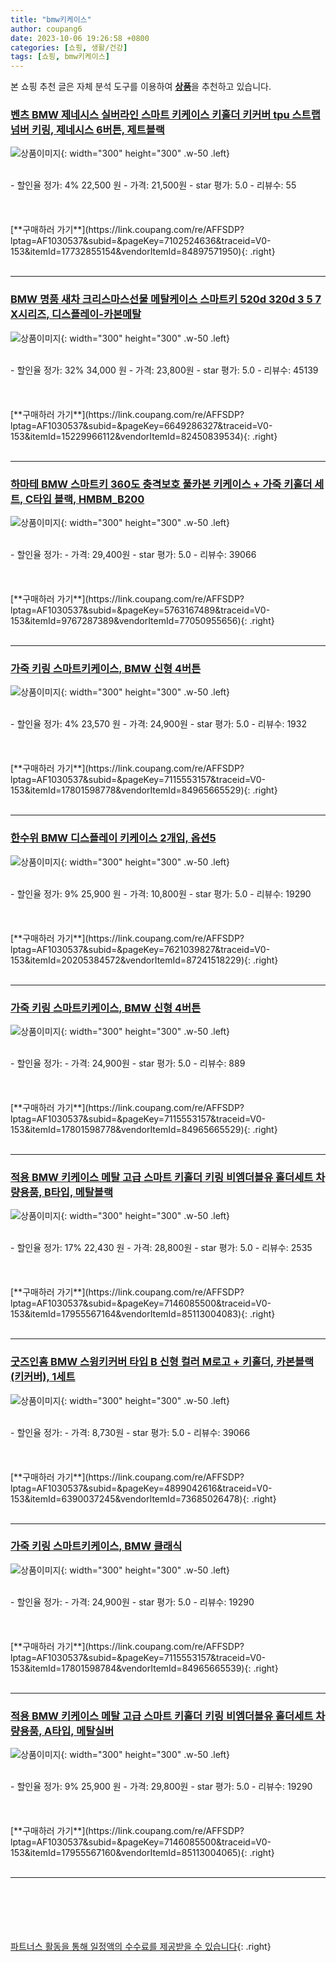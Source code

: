 ```yaml
---
title: "bmw키케이스"
author: coupang6
date: 2023-10-06 19:26:58 +0800
categories: [쇼핑, 생활/건강]
tags: [쇼핑, bmw키케이스]
---
```


본 쇼핑 추천 글은 자체 분석 도구를 이용하여 [**상품**](https://link.coupang.com/a/bao1ui)을 추천하고 있습니다.

### [벤츠 BMW 제네시스 실버라인 스마트 키케이스 키홀더 키커버 tpu 스트랩 넘버 키링, 제네시스 6버튼, 제트블랙](https://link.coupang.com/re/AFFSDP?lptag=AF1030537&subid=&pageKey=7102524636&traceid=V0-153&itemId=17732855154&vendorItemId=84897571950)

![상품이미지](https://thumbnail10.coupangcdn.com/thumbnails/remote/230x230ex/image/vendor_inventory/bf34/6153c36b0f3546c02a50a0f70d9b676baccad8140c480eebac6d33100c48.jpg){: width="300" height="300" .w-50 .left}


<br>
- 할인율 정가: 4%  22,500   원
- 가격: 21,500원
- star 평가: 5.0
- 리뷰수: 55
<br>
<br>
<br>
<br>
[**구매하러 가기**](https://link.coupang.com/re/AFFSDP?lptag=AF1030537&subid=&pageKey=7102524636&traceid=V0-153&itemId=17732855154&vendorItemId=84897571950){: .right}
<br>
<br>

---

### [BMW 명품 새차 크리스마스선물 메탈케이스 스마트키 520d 320d 3 5 7 X시리즈, 디스플레이-카본메탈](https://link.coupang.com/re/AFFSDP?lptag=AF1030537&subid=&pageKey=6649286327&traceid=V0-153&itemId=15229966112&vendorItemId=82450839534)

![상품이미지](https://thumbnail10.coupangcdn.com/thumbnails/remote/230x230ex/image/vendor_inventory/395a/959924924908420de0800b149f895cf14f529ae158154fa3727716364b32.jpeg){: width="300" height="300" .w-50 .left}


<br>
- 할인율 정가: 32%  34,000   원
- 가격: 23,800원
- star 평가: 5.0
- 리뷰수: 45139
<br>
<br>
<br>
<br>
[**구매하러 가기**](https://link.coupang.com/re/AFFSDP?lptag=AF1030537&subid=&pageKey=6649286327&traceid=V0-153&itemId=15229966112&vendorItemId=82450839534){: .right}
<br>
<br>

---

### [하마테 BMW 스마트키 360도 충격보호 풀카본 키케이스 + 가죽 키홀더 세트, C타입 블랙, HMBM_B200](https://link.coupang.com/re/AFFSDP?lptag=AF1030537&subid=&pageKey=5763167489&traceid=V0-153&itemId=9767287389&vendorItemId=77050955656)

![상품이미지](https://thumbnail8.coupangcdn.com/thumbnails/remote/230x230ex/image/rs_quotation_api/oh5zqmbd/2874ebe9622f4098bda557c4f7170664.jpg){: width="300" height="300" .w-50 .left}


<br>
- 할인율 정가: 
- 가격: 29,400원
- star 평가: 5.0
- 리뷰수: 39066
<br>
<br>
<br>
<br>
[**구매하러 가기**](https://link.coupang.com/re/AFFSDP?lptag=AF1030537&subid=&pageKey=5763167489&traceid=V0-153&itemId=9767287389&vendorItemId=77050955656){: .right}
<br>
<br>

---

### [가죽 키링 스마트키케이스, BMW 신형 4버튼](https://link.coupang.com/re/AFFSDP?lptag=AF1030537&subid=&pageKey=7115553157&traceid=V0-153&itemId=17801598778&vendorItemId=84965665529)

![상품이미지](https://thumbnail9.coupangcdn.com/thumbnails/remote/230x230ex/image/vendor_inventory/ff74/506f111cca521367e570f069649f910c0f7f8bc3771f2944cd593c5c63f2.jpg){: width="300" height="300" .w-50 .left}


<br>
- 할인율 정가: 4%  23,570   원
- 가격: 24,900원
- star 평가: 5.0
- 리뷰수: 1932
<br>
<br>
<br>
<br>
[**구매하러 가기**](https://link.coupang.com/re/AFFSDP?lptag=AF1030537&subid=&pageKey=7115553157&traceid=V0-153&itemId=17801598778&vendorItemId=84965665529){: .right}
<br>
<br>

---

### [한수위 BMW 디스플레이 키케이스 2개입, 옵션5](https://link.coupang.com/re/AFFSDP?lptag=AF1030537&subid=&pageKey=7621039827&traceid=V0-153&itemId=20205384572&vendorItemId=87241518229)

![상품이미지](https://thumbnail9.coupangcdn.com/thumbnails/remote/230x230ex/image/vendor_inventory/e28d/bfe29d064e0ee95309a31cb14c2389f7738860a3f6e0ec4f56a673ccc1ca.jpg){: width="300" height="300" .w-50 .left}


<br>
- 할인율 정가: 9%  25,900   원
- 가격: 10,800원
- star 평가: 5.0
- 리뷰수: 19290
<br>
<br>
<br>
<br>
[**구매하러 가기**](https://link.coupang.com/re/AFFSDP?lptag=AF1030537&subid=&pageKey=7621039827&traceid=V0-153&itemId=20205384572&vendorItemId=87241518229){: .right}
<br>
<br>

---

### [가죽 키링 스마트키케이스, BMW 신형 4버튼](https://link.coupang.com/re/AFFSDP?lptag=AF1030537&subid=&pageKey=7115553157&traceid=V0-153&itemId=17801598778&vendorItemId=84965665529)

![상품이미지](https://thumbnail9.coupangcdn.com/thumbnails/remote/230x230ex/image/vendor_inventory/ff74/506f111cca521367e570f069649f910c0f7f8bc3771f2944cd593c5c63f2.jpg){: width="300" height="300" .w-50 .left}


<br>
- 할인율 정가: 
- 가격: 24,900원
- star 평가: 5.0
- 리뷰수: 889
<br>
<br>
<br>
<br>
[**구매하러 가기**](https://link.coupang.com/re/AFFSDP?lptag=AF1030537&subid=&pageKey=7115553157&traceid=V0-153&itemId=17801598778&vendorItemId=84965665529){: .right}
<br>
<br>

---

### [적용 BMW 키케이스 메탈 고급 스마트 키홀더 키링 비엠더블유 홀더세트 차량용품, B타입, 메탈블랙](https://link.coupang.com/re/AFFSDP?lptag=AF1030537&subid=&pageKey=7146085500&traceid=V0-153&itemId=17955567164&vendorItemId=85113004083)

![상품이미지](https://thumbnail7.coupangcdn.com/thumbnails/remote/230x230ex/image/vendor_inventory/6efa/c1927a7ca21c809733f9eecc63c7c8881a291edc6927fdc45eb6c68eb450.jpg){: width="300" height="300" .w-50 .left}


<br>
- 할인율 정가: 17%  22,430   원
- 가격: 28,800원
- star 평가: 5.0
- 리뷰수: 2535
<br>
<br>
<br>
<br>
[**구매하러 가기**](https://link.coupang.com/re/AFFSDP?lptag=AF1030537&subid=&pageKey=7146085500&traceid=V0-153&itemId=17955567164&vendorItemId=85113004083){: .right}
<br>
<br>

---

### [굿즈인홈 BMW 스윙키커버 타입 B 신형 컬러 M로고 + 키홀더, 카본블랙(키커버), 1세트](https://link.coupang.com/re/AFFSDP?lptag=AF1030537&subid=&pageKey=4899042616&traceid=V0-153&itemId=6390037245&vendorItemId=73685026478)

![상품이미지](https://thumbnail8.coupangcdn.com/thumbnails/remote/230x230ex/image/retail/images/2021/01/29/15/8/593a8db3-5f19-4e26-a26b-b0f50cef5bb5.jpg){: width="300" height="300" .w-50 .left}


<br>
- 할인율 정가: 
- 가격: 8,730원
- star 평가: 5.0
- 리뷰수: 39066
<br>
<br>
<br>
<br>
[**구매하러 가기**](https://link.coupang.com/re/AFFSDP?lptag=AF1030537&subid=&pageKey=4899042616&traceid=V0-153&itemId=6390037245&vendorItemId=73685026478){: .right}
<br>
<br>

---

### [가죽 키링 스마트키케이스, BMW 클래식](https://link.coupang.com/re/AFFSDP?lptag=AF1030537&subid=&pageKey=7115553157&traceid=V0-153&itemId=17801598784&vendorItemId=84965665539)

![상품이미지](https://thumbnail7.coupangcdn.com/thumbnails/remote/230x230ex/image/vendor_inventory/5df0/baa8e8977e7dd315e06de14c214d6e0ad43304b58e9dbe2e62efca03defd.jpg){: width="300" height="300" .w-50 .left}


<br>
- 할인율 정가: 
- 가격: 24,900원
- star 평가: 5.0
- 리뷰수: 19290
<br>
<br>
<br>
<br>
[**구매하러 가기**](https://link.coupang.com/re/AFFSDP?lptag=AF1030537&subid=&pageKey=7115553157&traceid=V0-153&itemId=17801598784&vendorItemId=84965665539){: .right}
<br>
<br>

---

### [적용 BMW 키케이스 메탈 고급 스마트 키홀더 키링 비엠더블유 홀더세트 차량용품, A타입, 메탈실버](https://link.coupang.com/re/AFFSDP?lptag=AF1030537&subid=&pageKey=7146085500&traceid=V0-153&itemId=17955567160&vendorItemId=85113004065)

![상품이미지](https://thumbnail9.coupangcdn.com/thumbnails/remote/230x230ex/image/vendor_inventory/1b90/740d04639c23434fb641479fccc3ff8a3e5e9d1be5212592a687bfd472f9.jpg){: width="300" height="300" .w-50 .left}


<br>
- 할인율 정가: 9%  25,900   원
- 가격: 29,800원
- star 평가: 5.0
- 리뷰수: 19290
<br>
<br>
<br>
<br>
[**구매하러 가기**](https://link.coupang.com/re/AFFSDP?lptag=AF1030537&subid=&pageKey=7146085500&traceid=V0-153&itemId=17955567160&vendorItemId=85113004065){: .right}
<br>
<br>

---
<br><br><br><br><br> [파트너스 활동을 통해 일정액의 수수료를 제공받을 수 있습니다](https://link.coupang.com/a/bao1ui){: .right}